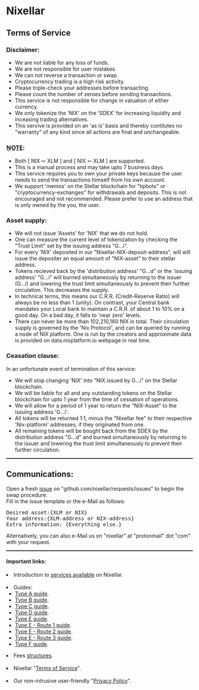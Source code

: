 # Nixellar
## Terms of Service

### Disclaimer:
 - We are not liable for any loss of funds.
 - We are not responsible for user mistakes.
 - We can not reverse a transaction or swap.
 - Cryptocurrency trading is a high risk activity.
 - Please triple-check your addresses before transacting.
 - Please count the number of zeroes before sending transactions.
 - This service is not responsible for change in valuation of either currency.
 - We only tokenize the 'NIX' on the 'SDEX' for increasing liquidity and inceasing trading alternatives.
 - This servive is provided on an 'as is' basis and thereby contitutes no "warranty" of any kind since all actions are final and unchangeable.

### N̲O̲T̲E̲:
 - Both [ NIX ⇨ XLM ] and [ NIX ⇦ XLM ] are supported.
 - This is a manual process and may take upto 7 business days.
 - This service requires you to own your private keys because the user needs to send the transactions himself from his own account.
 - We support 'memos' on the Stellar blockchain for "tipbots" or "cryptocurrency-exchanges" for withdrawals and deposits. This is not encouraged and not recommended. Please prefer to use an address that is only owned by the you, the user.

### Asset supply:
 - We will not issue 'Assets' for 'NIX' that we do not hold.
 - One can measure the current level of tokenization by checking the "Trust Limit" set by the issuing address "G...i".
 - For every 'NIX' deposited in our "Nixellar-NIX-deposit-address", will will issue the depositer an equal amount of "NIX-asset" to their stellar address.
 - Tokens recieved back by the 'distribution address' "G...d" or the 'issuing address' "G...i" will burned simultaneously by returning to the issuer (G...i) and lowering the trust limit simultaneously to prevent their further circulation. This decreases the supply.
 - In technical terms, this means our C.R.R. (Credit-Reserve Ratio) will always be no less than 1 (unity). On contrast, your Central bank mandates your Local bank to maintain a C.R.R. of about 1 to 10% on a good day. On a bad day, it falls to 'near zero' levels.
 - There can never be more than 102,210,160 NIX in total. Their circulation supply is governed by the 'Nix Protocol', and can be queried by running a node of NIX platform. One is run by the creators and approximate data is provided on data.nixplatform.io webpage in real time.

### Ceasation clause:
In an unfortunate event of termination of this service:
 - We will stop changing 'NIX' into "NIX issued by G...i" on the Stellar blockchain.
 - We will be liable for all and any outstanding tokens on the Stellar blockchain for upto 1 year from the time of cessation of operations.
 - We will allow for a period of 1 year to return the "NIX-Asset" to the issuing address 'G...i'.
 - All tokens will be returned 1:1, minus the "Nixellar fee" to their respective 'Nix-platform' addresses, if they originated from one.
 - All remaining tokens will be bought back from the SDEX by the distribution address "G...d" and burned simultaneously by returning to the issuer and lowering the trust limit simultaneously to prevent their further circulation.


<hr style="border-top: dashed 1px;" />


<h2>Communications:</h2>
Open a fresh <a href="https://github.com/nixellar/requests/issues">issue</a> on "github.com/nixellar/requests/issues" to begin the swap procedure.<br>
Fill in the issue template or the e-Mail as follows:<br>
<pre>
Desired asset:{XLM or NIX}
Your address:{XLM-address or NIX-address}
Extra information: {Everything else.}
</pre>
Alternatively, you can also e-Mail us on "nixellar" at "protonmail" dot "com" with your request.


<hr style="border-top: dashed 1px;" />


<h4>Important links:</h4>
<li>Introduction to <a href="index">services available</a> on Nixellar.</li><br>
<li>Guides:<ul>
<li><a href="../guides/TypeA">Type A guide</a>.</li>
<li><a href="../guides/TypeB">Type B guide</a>.</li>
<li><a href="../guides/TypeC">Type C guide</a>.</li>
<li><a href="../guides/TypeD">Type D guide</a>.</li>
<li><a href="../guides/TypeE">Type E guide</a>.</li>
<li><a href="../guides/TypeE_Route1">Type E - Route 1 guide</a>.</li>
<li><a href="../guides/TypeE_Route2">Type E - Route 2 guide</a>.</li>
<li><a href="../guides/TypeE_Route3">Type E - Route 3 guide</a>.</li>
<li><a href="../guides/TypeF">Type F guide</a>.</li></ul>
</li>
<li>Fees <a href="../fees/index">structures</a>.</li><br>
<li>Nixellar "<a href="">Terms of Service</a>".</li><br>
<li>Our non-intrusive user-friendly "<a href="privacy">Privacy Policy</a>".</li>
